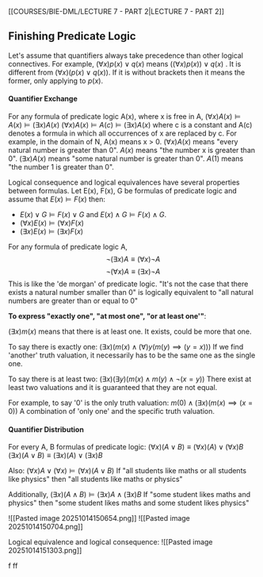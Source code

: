 [[COURSES/BIE-DML/LECTURE 7 - PART 2|LECTURE 7 - PART 2]]
## Finishing Predicate Logic

Let's assume that quantifiers always take precedence than other logical connectives. For example, $(\forall x)p(x) \lor q(x)$ means $((\forall x)p(x)) \lor q(x)$ .
It is different from $(\forall x)(p(x) \lor q(x))$.
If it is without brackets then it means the former, only applying to $p(x)$.

#### Quantifier Exchange
For any formula of predicate logic A(x), where x is free in A,
$(\forall x)A(x) \vDash A(x) \vDash (\exists x)A(x)$
$(\forall x)A(x) \vDash A(c) \vDash (\exists x)A(x)$
where c is a constant and A(c) denotes a formula in which all occurrences of x are replaced by c.
For example, in the domain of N, A(x) means x > 0.
$(\forall x)A(x)$ means "every natural number is greater than 0".
$A(x)$ means "the number x is greater than 0".
$(\exists x)A(x)$ means "some natural number is greater than 0".
$A(1)$ means "the number 1 is greater than 0".

Logical consequence and logical equivalences have several properties between formulas.
Let E(x), F(x), G be formulas of predicate logic and assume that $E(x) \vDash F(x)$ then:
- $E(x) \lor G \vDash F(x) \lor G$ and $E(x) \land G \vDash F(x) \land G$.
- $(\forall x) E(x) \vDash (\forall x)F(x)$
- $(\exists x)E(x) \vDash (\exists x)F(x)$


For any formula of predicate logic A,
$$\neg (\exists x) A \equiv (\forall x) \neg A$$
$$\neg (\forall x) A \equiv (\exists x) \neg A$$
This is like the 'de morgan' of predicate logic.
"It's not the case that there exists a natural number smaller than 0" is logically equivalent to
"all natural numbers are greater than or equal to 0"

__To express "exactly one", "at most one", "or at least one'"__:

$(\exists x)m(x)$ means that there is at least one. It exists, could be more that one.

To say there is exactly one:
$(\exists x)(m(x) \land (\forall)y(m(y) \implies (y=x)))$
If we find 'another' truth valuation, it necessarily has to be the same one as the single one.

To say there is at least two:
$(\exists x)(\exists y)(m(x) \land m(y) \land \neg(x=y))$
There exist at least two valuations and it is guaranteed that they are not equal.

For example, to say '0' is the only truth valuation:
$m(0) \land (\exists x)(m(x) \implies (x=0))$
A combination of 'only one' and the specific truth valuation.


#### Quantifier Distribution

For every A, B formulas of predicate logic:
$(\forall x)(A \lor B) \equiv (\forall x)(A) \lor (\forall x)B$
$(\exists x)(A \lor B) \equiv (\exists x)(A) \lor (\exists x)B$


Also:
$(\forall x) A \lor (\forall x) \vDash (\forall x)(A \lor B)$
If "all students like maths or all students like physics" then
"all students like maths or physics"


Additionally,
$(\exists x)(A \land B) \vDash (\exists x)A \land (\exists x)B$
If "some student likes maths and physics" then 
"some student likes maths and some student likes physics"

![[Pasted image 20251014150654.png]]
![[Pasted image 20251014150704.png]]



Logical equivalence and logical consequence:
![[Pasted image 20251014151303.png]]

f                                          ff 